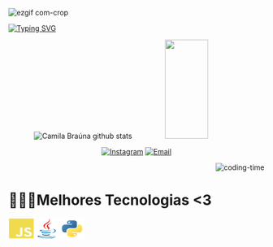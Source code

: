 
![ezgif com-crop](https://user-images.githubusercontent.com/125037138/222974406-b63066df-fd3a-405e-b402-78c46254fbab.png)

[![Typing SVG](https://readme-typing-svg.herokuapp.com/?color=FFDAB9&size=35&center=true&vCenter=true&width=1000&lines=I'm+16+years+old;I'm+from+Brazil:%29)](https://git.io/typing-svg)


<div align="center">  
 <div align="center">  
  <img width="49%" height="195px" src="https://github-readme-stats.vercel.app/api?username=Cam1ss&show_icons=true&count_private=true&hide_border=true&title_color=A52A2A&icon_color=B0C4DE&text_color=FFDAB9&bg_color=0d1117" alt="Camila Braúna github stats" /> 
  <img width="41%" height="195px" src="https://github-readme-stats.vercel.app/api/top-langs/?username=Cam1ss&layout=compact&hide_border=true&title_color=A52A2A&text_color=B0C4DE&bg_color=0d1117" />

[![Instagram](https://img.shields.io/badge/Instagram-E4405F?style=for-the-badge&logo=instagram&logoColor=white)](https://instagram.com/jessi_kaa01)
[![Email](https://img.shields.io/badge/Gmail-D14836?style=for-the-badge&logo=gmail&logoColor=white)](mailto:git9codi@gmail.com)

<img align="right" height="150" alt="coding-time" src="https://user-images.githubusercontent.com/125037138/218316490-3707a0f6-7111-4a49-bf37-261551580f02.gif">
</div>
  
  
  <div style="display: inline_block"><br>
    <h1 align="left"> 👩🏽‍💻Melhores Tecnologias <3</h1>
    <img align="left" height="40" width="50" alt="js-icon"  src="https://raw.githubusercontent.com/devicons/devicon/master/icons/javascript/javascript-plain.svg">
    <img align="left" height="40" width="50" alt="java-icon" src="https://raw.githubusercontent.com/devicons/devicon/master/icons/java/java-original.svg">
    <img align="left" height="40" width="50" src="https://raw.githubusercontent.com/devicons/devicon/master/icons/python/python-original.svg">
     </div>
     
  
